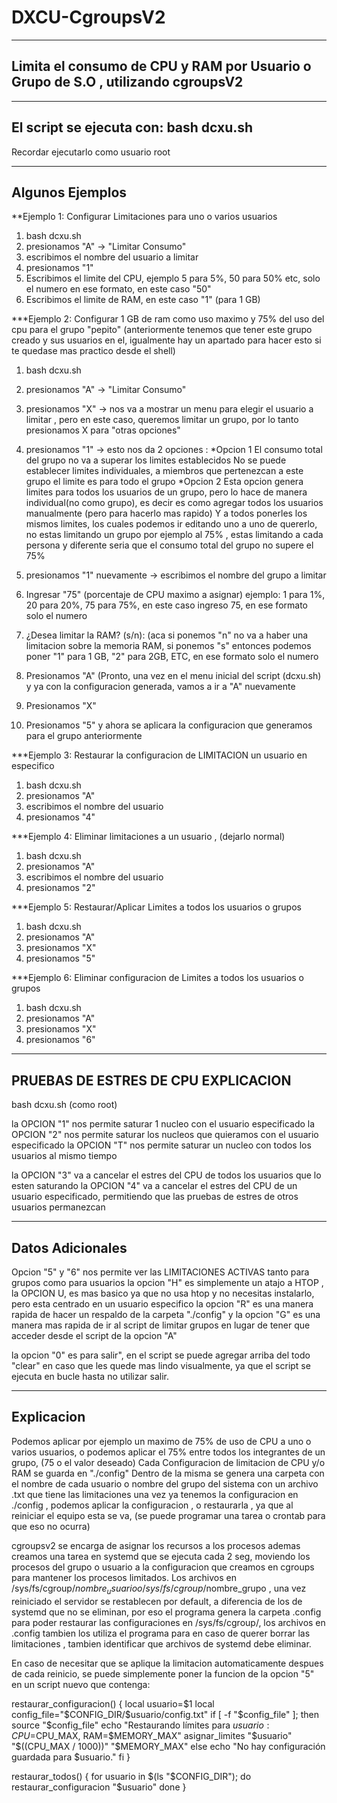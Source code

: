 # DXCU-CgroupsV2
---------------------------------------------------------------------------------
Limita el consumo de CPU y RAM por Usuario o Grupo de S.O , utilizando cgroupsV2
---------------------------------------------------------------------------------
--------------------------
El script se ejecuta con: bash dcxu.sh 
--------------------------
Recordar ejecutarlo como usuario root



----------------
Algunos Ejemplos
----------------
**Ejemplo 1: Configurar Limitaciones para uno o varios usuarios

1) bash dcxu.sh
2) presionamos "A" -> "Limitar Consumo"
3) escribimos el nombre del usuario a limitar
4) presionamos "1"
5) Escribimos el limite del CPU, ejemplo 5 para 5%, 50 para 50% etc, solo el numero en ese formato, en este caso "50"
6) Escribimos el limite de RAM, en este caso "1" (para 1 GB)


***Ejemplo 2: Configurar 1 GB de ram como uso maximo y 75% del uso del cpu para el grupo "pepito" (anteriormente tenemos que tener este grupo creado y sus usuarios en el, igualmente hay un apartado para hacer esto si te quedase mas practico desde el shell)

1) bash dcxu.sh
2) presionamos "A" -> "Limitar Consumo"
3) presionamos "X" -> nos va a mostrar un menu para elegir el usuario a limitar , pero en este caso, queremos limitar un grupo, por lo tanto presionamos X para "otras opciones"
4) presionamos "1" -> esto nos da 2 opciones : *Opcion 1 El consumo total del grupo no va a superar los limites establecidos No se puede establecer limites individuales, a miembros que pertenezcan a este grupo el limite es para todo el grupo
                                                *Opcion 2 Esta opcion genera limites para todos los usuarios de un grupo, pero lo hace de manera individual(no como grupo), es decir es como agregar todos los usuarios manualmente (pero para hacerlo mas rapido)
                                                Y a todos ponerles los mismos limites, los cuales podemos ir editando uno a uno de quererlo, no estas limitando un grupo por ejemplo al 75% , estas limitando a cada persona y
                                                diferente seria que el consumo total del grupo no supere el 75%

5) presionamos "1" nuevamente -> escribimos el nombre del grupo a limitar
6) Ingresar "75" (porcentaje de CPU maximo a asignar) ejemplo: 1 para 1%, 20 para 20%, 75 para 75%, en este caso ingreso 75, en ese formato solo el numero
7) ¿Desea limitar la RAM? (s/n): (aca si ponemos "n" no va a haber una limitacion sobre la memoria RAM, si ponemos  "s" entonces podemos poner "1" para 1 GB, "2" para 2GB, ETC, en ese formato solo el numero
8) Presionamos "A" (Pronto, una vez en el menu inicial del script (dcxu.sh) y ya con la configuracion generada, vamos a ir a "A" nuevamente
9) Presionamos "X"
10) Presionamos "5" y ahora se aplicara la configuracion que generamos para el grupo anteriormente

***Ejemplo 3: Restaurar la configuracion de LIMITACION un usuario en especifico
1) bash dcxu.sh
2) presionamos "A"
3) escribimos el nombre del usuario
4) presionamos "4"


***Ejemplo 4: Eliminar limitaciones a un usuario , (dejarlo normal)

1) bash dcxu.sh
2) presionamos "A"
3) escribimos el nombre del usuario
4) presionamos "2"


***Ejemplo 5: Restaurar/Aplicar Limites a todos los usuarios o grupos

1) bash dcxu.sh
2) presionamos "A"
3) presionamos "X"
4) presionamos "5"

***Ejemplo 6: Eliminar configuracion de Limites a todos los usuarios o grupos

1) bash dcxu.sh
2) presionamos "A"
3) presionamos "X"
4) presionamos "6"

------------------------------------
PRUEBAS DE ESTRES DE CPU EXPLICACION
------------------------------------
bash dcxu.sh (como root)

la OPCION "1" nos permite saturar 1 nucleo con el usuario especificado
la OPCION "2" nos permite saturar los nucleos que quieramos con el usuario especificado
la OPCION "T" nos permite saturar un nucleo con todos los usuarios al mismo tiempo

la OPCION "3" va a cancelar el estres del CPU de todos los usuarios que lo esten saturando
la OPCION "4" va a cancelar el estres del CPU de un usuario especificado, permitiendo que las pruebas de estres de otros usuarios permanezcan


------------------
Datos Adicionales
------------------

Opcion "5" y "6" nos permite ver las LIMITACIONES ACTIVAS tanto para grupos como para usuarios
la opcion "H" es simplemente un atajo a HTOP , la OPCION U, es mas basico ya que no usa htop y no necesitas instalarlo, pero esta centrado en un usuario especifico
la opcion "R" es una manera rapida de hacer un respaldo de la carpeta "./config" y la opcion "G"  es una manera mas rapida de ir al script de limitar grupos en lugar de tener que acceder desde el script de la opcion "A"

la opcion "0" es para salir", en el script se puede agregar arriba del todo "clear" en caso que les quede mas lindo visualmente, ya que el script se ejecuta en bucle hasta no utilizar salir.



-----------
Explicacion
-----------
Podemos aplicar por ejemplo un maximo de 75% de uso de CPU a uno o varios usuarios, o podemos aplicar el 75% entre todos los integrantes de un grupo, (75 o el valor deseado)
Cada Configuracion de limitacion de CPU y/o RAM se guarda en "./config"
Dentro de la misma se genera una carpeta con el nombre de cada usuario o nombre del grupo del sistema con un archivo .txt que tiene las limitaciones
una vez ya tenemos la configuracion en ./config , podemos aplicar la configuracion , o restaurarla , ya que al reiniciar el equipo esta se va, (se puede programar una tarea o crontab para que eso no ocurra)

cgroupsv2 se encarga de asignar los recursos a los procesos
ademas creamos una tarea en systemd que se ejecuta cada 2 seg, moviendo los procesos del grupo o usuario a la configuracion que creamos en cgroups para mantener los procesos limitados.
Los archivos en  /sys/fs/cgroup/$nombre_usuario o  /sys/fs/cgroup/$nombre_grupo , una vez reiniciado el servidor se restablecen por default, a diferencia de los de systemd que no se eliminan,
por eso el programa genera la carpeta .config para poder restaurar las configuraciones en /sys/fs/cgroup/, los archivos en .config tambien los utiliza el programa para en caso de querer borrar
las limitaciones , tambien identificar que archivos de systemd debe eliminar. 

En caso de necesitar que se aplique la limitacion automaticamente despues de cada reinicio, se puede simplemente poner la funcion de la opcion "5" en un script nuevo que contenga:


restaurar_configuracion() {
    local usuario=$1
    local config_file="$CONFIG_DIR/$usuario/config.txt"
    if [ -f "$config_file" ]; then
        source "$config_file"
        echo "Restaurando límites para $usuario: CPU=$CPU_MAX, RAM=$MEMORY_MAX"
        asignar_limites "$usuario" "$((CPU_MAX / 1000))" "$MEMORY_MAX"
    else
        echo "No hay configuración guardada para $usuario."
    fi
}


restaurar_todos() {
    for usuario in $(ls "$CONFIG_DIR"); do
        restaurar_configuracion "$usuario"
    done
}









